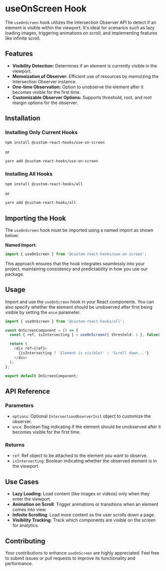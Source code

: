 # useOnScreen Hook

The `useOnScreen` hook utilizes the Intersection Observer API to detect if an element is visible within the viewport. It's ideal for scenarios such as lazy loading images, triggering animations on scroll, and implementing features like infinite scroll.

## Features

- **Visibility Detection:** Determines if an element is currently visible in the viewport.
- **Memoization of Observer:** Efficient use of resources by memoizing the Intersection Observer instance.
- **One-time Observation:** Option to unobserve the element after it becomes visible for the first time.
- **Customizable Observer Options:** Supports threshold, root, and root margin options for the observer.

## Installation

### Installing Only Current Hooks

```bash
npm install @custom-react-hooks/use-on-screen
```

or

```bash
yarn add @custom-react-hooks/use-on-screen
```

### Installing All Hooks

```sh
npm install @custom-react-hooks/all
```

or

```sh
yarn add @custom-react-hooks/all
```

## Importing the Hook

The `useOnScreen` hook must be imported using a named import as shown below:

**Named Import:**
```javascript
import { useOnScreen } from '@custom-react-hooks/use-on-screen';
```
This approach ensures that the hook integrates seamlessly into your project, maintaining consistency and predictability in how you use our package.


## Usage

Import and use the `useOnScreen` hook in your React components. You can also specify whether the element should be unobserved after first being visible by setting the `once` parameter.

```typescript
import { useOnScreen } from '@custom-react-hooks/all';

const OnScreenComponent = () => {
  const { ref, isIntersecting } = useOnScreen({ threshold: 1 }, false);

  return (
    <div ref={ref}>
      {isIntersecting ? 'Element is visible!' : 'Scroll down...'}
    </div>
  );
};

export default OnScreenComponent;
```

## API Reference

### Parameters
- `options`: Optional `IntersectionObserverInit` object to customize the observer.
- `once`: Boolean flag indicating if the element should be unobserved after it becomes visible for the first time.

### Returns
- `ref`: Ref object to be attached to the element you want to observe.
- `isIntersecting`: Boolean indicating whether the observed element is in the viewport.

## Use Cases

- **Lazy Loading**: Load content (like images or videos) only when they enter the viewport.
- **Animation on Scroll**: Trigger animations or transitions when an element comes into view.
- **Infinite Scrolling**: Load more content as the user scrolls down a page.
- **Visibility Tracking**: Track which components are visible on the screen for analytics.

## Contributing

Your contributions to enhance `useOnScreen` are highly appreciated. Feel free to submit issues or pull requests to improve its functionality and performance.
